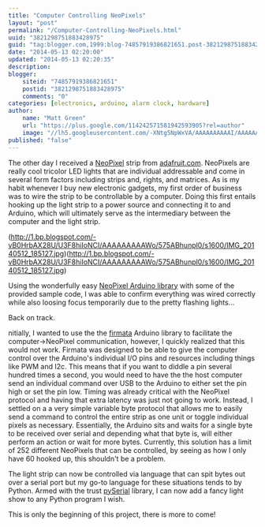 ```yaml
---
title: "Computer Controlling NeoPixels"
layout: "post"
permalink: "/Computer-Controlling-NeoPixels.html"
uuid: "3821298751883428975"
guid: "tag:blogger.com,1999:blog-74857919386821651.post-3821298751883428975"
date: "2014-05-13 02:20:00"
updated: "2014-05-13 02:20:35"
description: 
blogger:
    siteid: "74857919386821651"
    postid: "3821298751883428975"
    comments: "0"
categories: [electronics, arduino, alarm clock, hardware]
author: 
    name: "Matt Green"
    url: "https://plus.google.com/114242571581942593905?rel=author"
    image: "//lh5.googleusercontent.com/-XNtg5NpWxVA/AAAAAAAAAAI/AAAAAAAAAMo/P-xg9PWMok4/s512-c/photo.jpg"
published: "false"
---
```


The other day I received a [NeoPixel](http://www.adafruit.com/category/168) strip from [adafruit.com](http://adafruit.com./). NeoPixels are really cool tricolor LED lights that are individual addressable and come in several form factors including strips and, rights, and matrices. As is my habit whenever I buy new electronic gadgets, my first order of business was to wire the strip to be controllable by a computer. Doing this first entails hooking up the light strip to a power source and connecting it to and Arduino, which will ultimately serve as the intermediary between the computer and the light strip.

(http://1.bp.blogspot.com/-vB0HrbAX28U/U3F8hiIoNCI/AAAAAAAAAWo/575ABhunpl0/s1600/IMG_20140512_185127.jpg)(http://1.bp.blogspot.com/-vB0HrbAX28U/U3F8hiIoNCI/AAAAAAAAAWo/575ABhunpl0/s1600/IMG_20140512_185127.jpg)

Using the wonderfully easy [NeoPixel Arduino library](https://github.com/adafruit/Adafruit_NeoPixel) with some of the provided sample code, I was able to confirm everything was wired correctly while also loosing focus temporarily due to the pretty flashing lights...

Back on track.

nitially, I wanted to use the the [firmata](http://www.firmata.org/wiki/Main_Page) Arduino library to facilitate the computer-&gt;NeoPixel communication, however, I quickly realized that this would not work. Firmata was designed to be able to give the computer control over the Arduino's individual I/O pins and resources including things like PWM and I2c. This means that if you want to diddle a pin several hundred times a second, you would need to have the the host computer send an individual command over USB to the Arduino to either set the pin high or set the pin low. Timing was already critical with the NeoPixel protocol and having that extra latency was just not going to work. Instead, I settled on a a very simple variable byte protocol that allows me to easily send a command to control the entire strip as one unit or toggle individual pixels as necessary. Essentially, the Arduino sits and waits for a single byte to be received over serial and depending what that byte is, will either perform an action or wait for more bytes. Currently, this solution has a limit of 252 different NeoPixels that can be controlled, by seeing as how I only have 60 hooked up, this shouldn't be a problem.

The light strip can now be controlled via language that can spit bytes out over a serial port but my go-to language for these situations tends to by Python. Armed with the trust [pySerial](http://pyserial.sourceforge.net/) library, I can now add a fancy light show to any Python program I wish.

This is only the beginning of this project, there is more to come!
